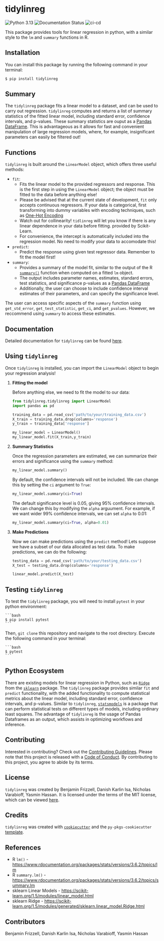 # tidylinreg
![Python 3.13](https://img.shields.io/badge/python-3.13-blue?style=flat&link=https%3A%2F%2Fwww.python.org%2Fdownloads%2Frelease%2Fpython-3130%2F%3Ffeatured_on%3Dpythonbytes)
![Documentation Status](https://readthedocs.org/projects/tidylinreg/badge/?version=latest)
![ci-cd](https://github.com/UBC-MDS/tidylinreg/actions/workflows/ci-cd.yml/badge.svg)

This package provides tools for linear regression in python,
with a similar style to the `lm` and `summary` functions in R.

## Installation
You can install this package by running the following command in your terminal:
```bash
$ pip install tidylinreg
```

## Summary

The `tidylinreg` package fits a linear model to a dataset, and can be used to carry out regression. 
`tidylinreg` computes and returns a list of summary statistics of the fitted linear model, including standard error, confidence intervals, and p-values.
These summary statistics are ouput as a [Pandas DataFrame](https://pandas.pydata.org/pandas-docs/stable/reference/api/pandas.DataFrame.html). This is advantageous as it allows for fast and convenient manipulation of large regression models,
where, for example, insignificant parameters can easily be filtered out!

## Functions

`tidylinreg` is built around the `LinearModel` object, which offers three useful methods:

- `fit`:
    - Fits the linear model to the provided regressors and response. This is the first step in using the `LinearModel` object; 
    the object must be fitted to the data before anything else!
    - Please be advised that at the current state of development, `fit` only accepts continuous regressors. If your data is categorical,
    first transforming into dummy variables with encoding techniques, such as [One-Hot Encoding](https://scikit-learn.org/stable/modules/generated/sklearn.preprocessing.OneHotEncoder.html)
    - Watch out for collinearity! `tidlinreg` will let you know if there is any linear dependence in your data
    before fitting.
    provided by Scikit-Learn.
    - For convenience, the intercept is automatically included into the regression model. No need to modify your data to accomodate this!
- `predict`:
    - Predict the response using given test regressor data. Remember to fit the model first!
- `summary`:
    - Provides a summary of the model fit, similar to the output of the R [`summary()`](https://www.rdocumentation.org/packages/stats/versions/3.6.2/topics/summary.lm) function when computed on a fitted `lm` object.
    - The output includes parameter names, estimates, standard errors, test statistics, and significance p-values as a [Pandas DataFrame](https://pandas.pydata.org/pandas-docs/stable/reference/api/pandas.DataFrame.html)
    - Additionally, the user can choose to include confidence interval estimates of their parameters, and can specify the significance level.

The user can access specific aspects of the `summary` function using `get_std_error`, `get_test_statistic`, `get_ci`, and `get_pvalues`.
However, we reccommend using `summary` to access these estimates.

## Documentation
Detailed documentation for `tidylinreg` can be found [here](https://tidylinreg.readthedocs.io/en/latest/).

## Using `tidylinreg`

Once `tidylinreg` is installed, you can import the `LinearModel` object to begin your regression analysis!

1. **Fitting the model**

    Before anything else, we need to fit the model to our data:

    ```python
    from tidylinreg.tidylinreg import LinearModel
    import pandas as pd

    training_data = pd.read_csv('path/to/your/training_data.csv')
    X_train = training_data.drop(columns='response')
    y_train = training_data['response']

    my_linear_model = LinearModel()
    my_linear_model.fit(X_train,y_train)
    ```

2. **Summary Statistics**

    Once the regression parameters are estimated, we can summarize their errors and significance using the
    `summary` method:

    ```python
    my_linear_model.summary()
    ```

    By default, the confidence intervals will not be included. We can change this by setting the `ci` argument to `True`:

    ```python
    my_linear_model.summary(ci=True)
    ```

    The default significance level is 0.05, giving 95% confidence intervals. We can change this by modifying the `alpha` arguument. For example, if we want wider 99% confidence intervals, we can set `alpha` to 0.01:

    ```python
    my_linear_model.summary(ci=True, alpha=0.01)
    ```

3. **Make Predictions**

    Now we can make predictions using the `predict` method! Lets suppose we have a subset of our data allocated as
    test data. To make predictions, we can do the following:

    ```python
    testing_data = pd.read_csv('path/to/your/testing_data.csv')
    X_test = testing_data.drop(columns='response')
    
    linear_model.predict(X_test)
    ```

## Testing `tidylinreg`

To test the `tidylinreg` package, you will need to install `pytest` in your python environment:

    ```bash
    $ pip install pytest
    ```

Then, `git clone` this repository and navigate to the root directory. Execute the following command in your terminal:

    ```bash
    $ pytest
    ```

## Python Ecosystem

There are existing models for linear regression in Python, such as [`Ridge`](https://scikit-learn.org/1.5/modules/generated/sklearn.linear_model.Ridge.html) from the [`sklearn`](https://scikit-learn.org/1.5/index.html) package. 
The `tidylinreg` package provides similar `fit` and `predict` functionality,
with the added functionality to compute statistical metrics about the linear model, including standard error, confidence intervals, and p-values.
Similar to `tidylinreg`, [`statsmodels`](https://www.statsmodels.org/stable/index.html) is a package that can perform statistical tests on different types of models,
including ordinary least squares. The advantage of `tidylinreg` is the usage of Pandas Dataframes as an output, which assists in optimizing workflows and inference.

## Contributing

Interested in contributing? Check out the [Contributing Guidelines](https://github.com/UBC-MDS/tidylinreg/blob/main/CONTRIBUTING.md).
Please note that this project is released with a [Code of Conduct](https://github.com/UBC-MDS/tidylinreg/blob/main/CONDUCT.md).
By contributing to this project, you agree to abide by its terms.

## License

`tidylinreg` was created by Benjamin Frizzell, Danish Karlin Isa, Nicholas Varabioff, Yasmin Hassan. It is licensed under the terms of the MIT license,
which can be viewed [here](https://github.com/UBC-MDS/passwordler/blob/main/LICENSE).

## Credits

`tidylinreg` was created with [`cookiecutter`](https://cookiecutter.readthedocs.io/en/latest/) and the `py-pkgs-cookiecutter` [template](https://github.com/py-pkgs/py-pkgs-cookiecutter).

## References

- R `lm()` - https://www.rdocumentation.org/packages/stats/versions/3.6.2/topics/lm
- R `summary.lm()` - https://www.rdocumentation.org/packages/stats/versions/3.6.2/topics/summary.lm
- sklearn Linear Models - https://scikit-learn.org/1.5/modules/linear_model.html
- sklearn Ridge - https://scikit-learn.org/1.5/modules/generated/sklearn.linear_model.Ridge.html


## Contributors

Benjamin Frizzell, Danish Karlin Isa, Nicholas Varabioff, Yasmin Hassan
